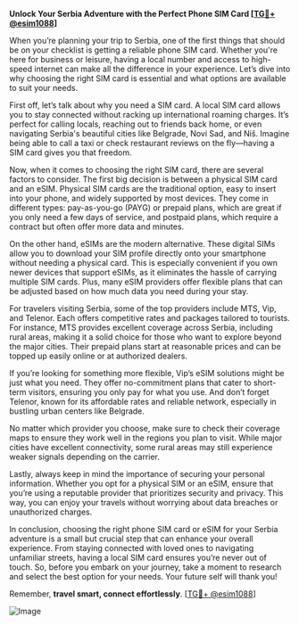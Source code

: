**Unlock Your Serbia Adventure with the Perfect Phone SIM Card [[TG💪+ @esim1088](https://t.me/s/esim1088)]**

When you’re planning your trip to Serbia, one of the first things that should be on your checklist is getting a reliable phone SIM card. Whether you're here for business or leisure, having a local number and access to high-speed internet can make all the difference in your experience. Let’s dive into why choosing the right SIM card is essential and what options are available to suit your needs.

First off, let’s talk about why you need a SIM card. A local SIM card allows you to stay connected without racking up international roaming charges. It’s perfect for calling locals, reaching out to friends back home, or even navigating Serbia's beautiful cities like Belgrade, Novi Sad, and Niš. Imagine being able to call a taxi or check restaurant reviews on the fly—having a SIM card gives you that freedom.

Now, when it comes to choosing the right SIM card, there are several factors to consider. The first big decision is between a physical SIM card and an eSIM. Physical SIM cards are the traditional option, easy to insert into your phone, and widely supported by most devices. They come in different types: pay-as-you-go (PAYG) or prepaid plans, which are great if you only need a few days of service, and postpaid plans, which require a contract but often offer more data and minutes.

On the other hand, eSIMs are the modern alternative. These digital SIMs allow you to download your SIM profile directly onto your smartphone without needing a physical card. This is especially convenient if you own newer devices that support eSIMs, as it eliminates the hassle of carrying multiple SIM cards. Plus, many eSIM providers offer flexible plans that can be adjusted based on how much data you need during your stay.

For travelers visiting Serbia, some of the top providers include MTS, Vip, and Telenor. Each offers competitive rates and packages tailored to tourists. For instance, MTS provides excellent coverage across Serbia, including rural areas, making it a solid choice for those who want to explore beyond the major cities. Their prepaid plans start at reasonable prices and can be topped up easily online or at authorized dealers.

If you’re looking for something more flexible, Vip’s eSIM solutions might be just what you need. They offer no-commitment plans that cater to short-term visitors, ensuring you only pay for what you use. And don’t forget Telenor, known for its affordable rates and reliable network, especially in bustling urban centers like Belgrade.

No matter which provider you choose, make sure to check their coverage maps to ensure they work well in the regions you plan to visit. While major cities have excellent connectivity, some rural areas may still experience weaker signals depending on the carrier.

Lastly, always keep in mind the importance of securing your personal information. Whether you opt for a physical SIM or an eSIM, ensure that you’re using a reputable provider that prioritizes security and privacy. This way, you can enjoy your travels without worrying about data breaches or unauthorized charges.

In conclusion, choosing the right phone SIM card or eSIM for your Serbia adventure is a small but crucial step that can enhance your overall experience. From staying connected with loved ones to navigating unfamiliar streets, having a local SIM card ensures you’re never out of touch. So, before you embark on your journey, take a moment to research and select the best option for your needs. Your future self will thank you!

Remember, **travel smart, connect effortlessly**. [[TG💪+ @esim1088](https://t.me/s/esim1088)]

![Image](https://i.postimg.cc/Y0z9fWf4/image.png)